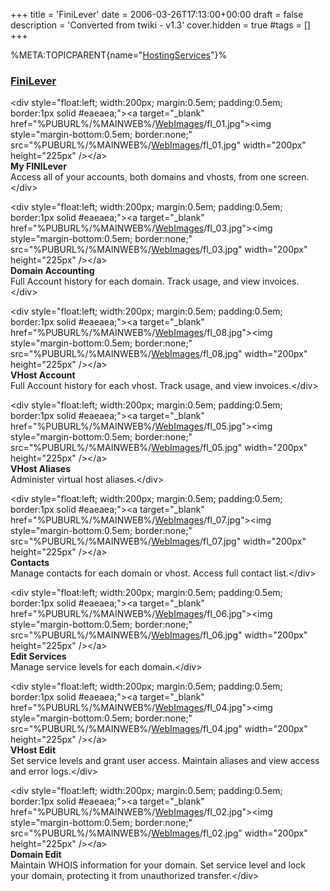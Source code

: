 +++
title = 'FiniLever'
date = 2006-03-26T17:13:00+00:00
draft = false
description = 'Converted from twiki - v1.3'
cover.hidden = true
#tags = []
+++

%META:TOPICPARENT{name="[HostingServices](HostingServices "wikilink")"}%

### [FiniLever](FiniLever "wikilink")

\<div style="float:left; width:200px; margin:0.5em; padding:0.5em;
border:1px solid \#eaeaea;"\>\<a target="\_blank"
href="%PUBURL%/%MAINWEB%/[WebImages](WebImages "wikilink")/fl_01.jpg"\>\<img
style="margin-bottom:0.5em; border:none;"
src="%PUBURL%/%MAINWEB%/[WebImages](WebImages "wikilink")/fl_01.jpg"
width="200px" height="225px" /\>\</a\>  
**My FINILever**  
Access all of your accounts, both domains and vhosts, from one
screen.\</div\>

\<div style="float:left; width:200px; margin:0.5em; padding:0.5em;
border:1px solid \#eaeaea;"\>\<a target="\_blank"
href="%PUBURL%/%MAINWEB%/[WebImages](WebImages "wikilink")/fl_03.jpg"\>\<img
style="margin-bottom:0.5em; border:none;"
src="%PUBURL%/%MAINWEB%/[WebImages](WebImages "wikilink")/fl_03.jpg"
width="200px" height="225px" /\>\</a\>  
**Domain Accounting**  
Full Account history for each domain. Track usage, and view
invoices.\</div\>

\<div style="float:left; width:200px; margin:0.5em; padding:0.5em;
border:1px solid \#eaeaea;"\>\<a target="\_blank"
href="%PUBURL%/%MAINWEB%/[WebImages](WebImages "wikilink")/fl_08.jpg"\>\<img
style="margin-bottom:0.5em; border:none;"
src="%PUBURL%/%MAINWEB%/[WebImages](WebImages "wikilink")/fl_08.jpg"
width="200px" height="225px" /\>\</a\>  
**VHost Account**  
Full Account history for each vhost. Track usage, and view
invoices.\</div\>

\<div style="float:left; width:200px; margin:0.5em; padding:0.5em;
border:1px solid \#eaeaea;"\>\<a target="\_blank"
href="%PUBURL%/%MAINWEB%/[WebImages](WebImages "wikilink")/fl_05.jpg"\>\<img
style="margin-bottom:0.5em; border:none;"
src="%PUBURL%/%MAINWEB%/[WebImages](WebImages "wikilink")/fl_05.jpg"
width="200px" height="225px" /\>\</a\>  
**VHost Aliases**  
Administer virtual host aliases.\</div\>

\<div style="float:left; width:200px; margin:0.5em; padding:0.5em;
border:1px solid \#eaeaea;"\>\<a target="\_blank"
href="%PUBURL%/%MAINWEB%/[WebImages](WebImages "wikilink")/fl_07.jpg"\>\<img
style="margin-bottom:0.5em; border:none;"
src="%PUBURL%/%MAINWEB%/[WebImages](WebImages "wikilink")/fl_07.jpg"
width="200px" height="225px" /\>\</a\>  
**Contacts**  
Manage contacts for each domain or vhost. Access full contact
list.\</div\>

\<div style="float:left; width:200px; margin:0.5em; padding:0.5em;
border:1px solid \#eaeaea;"\>\<a target="\_blank"
href="%PUBURL%/%MAINWEB%/[WebImages](WebImages "wikilink")/fl_06.jpg"\>\<img
style="margin-bottom:0.5em; border:none;"
src="%PUBURL%/%MAINWEB%/[WebImages](WebImages "wikilink")/fl_06.jpg"
width="200px" height="225px" /\>\</a\>  
**Edit Services**  
Manage service levels for each domain.\</div\>

\<div style="float:left; width:200px; margin:0.5em; padding:0.5em;
border:1px solid \#eaeaea;"\>\<a target="\_blank"
href="%PUBURL%/%MAINWEB%/[WebImages](WebImages "wikilink")/fl_04.jpg"\>\<img
style="margin-bottom:0.5em; border:none;"
src="%PUBURL%/%MAINWEB%/[WebImages](WebImages "wikilink")/fl_04.jpg"
width="200px" height="225px" /\>\</a\>  
**VHost Edit**  
Set service levels and grant user access. Maintain aliases and view
access and error logs.\</div\>

\<div style="float:left; width:200px; margin:0.5em; padding:0.5em;
border:1px solid \#eaeaea;"\>\<a target="\_blank"
href="%PUBURL%/%MAINWEB%/[WebImages](WebImages "wikilink")/fl_02.jpg"\>\<img
style="margin-bottom:0.5em; border:none;"
src="%PUBURL%/%MAINWEB%/[WebImages](WebImages "wikilink")/fl_02.jpg"
width="200px" height="225px" /\>\</a\>  
**Domain Edit**  
Maintain WHOIS information for your domain. Set service level and lock
your domain, protecting it from unauthorized transfer.\</div\>

